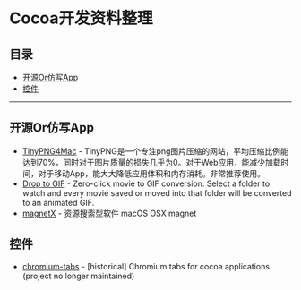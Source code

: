 # Cocoa开发资料整理

## 目录

- [开源Or仿写App](#开源or仿写app)
- [控件](#控件)

***

## 开源Or仿写App

* [TinyPNG4Mac](https://github.com/kyleduo/TinyPNG4Mac) - TinyPNG是一个专注png图片压缩的网站，平均压缩比例能达到70%，同时对于图片质量的损失几乎为0。对于Web应用，能减少加载时间，对于移动App，能大大降低应用体积和内存消耗。非常推荐使用。
* [Drop to GIF](https://github.com/mortenjust/droptogif) - Zero-click movie to GIF conversion. Select a folder to watch and every movie saved or moved into that folder will be converted to an animated GIF.
* [magnetX](https://github.com/youusername/magnetX) - 资源搜索型软件 macOS OSX magnet

## 控件

* [chromium-tabs](https://github.com/rsms/chromium-tabs) - [historical] Chromium tabs for cocoa applications (project no longer maintained)

